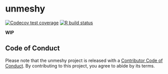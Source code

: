 
<!-- README.md is generated from README.Rmd. Please edit that file -->

# unmeshy

<!-- badges: start -->

[![Codecov test
coverage](https://codecov.io/gh/thomasp85/unmeshy/branch/master/graph/badge.svg)](https://codecov.io/gh/thomasp85/unmeshy?branch=master)
[![R build
status](https://github.com/thomasp85/unmeshy/workflows/R-CMD-check/badge.svg)](https://github.com/thomasp85/unmeshy/actions)
<!-- badges: end -->

**WIP**

## Code of Conduct

Please note that the unmeshy project is released with a [Contributor
Code of
Conduct](https://contributor-covenant.org/version/2/0/CODE_OF_CONDUCT.html).
By contributing to this project, you agree to abide by its terms.
